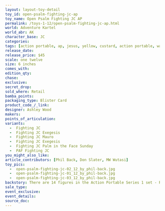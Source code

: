 ```yaml
---
layout: layout-toy-detail 
toy_id: open-psalm-fighting-jc-ap
toy_name: Open Psalm Fighting JC AP
permalink: /toys-1-12/open-psalm-fighting-jc-ap.html
world: Adventure Kartel
world_abr: AK
character_base: JC
categories: 
tags: [action portable, ap, jesus, yellow, custard, action portable, wave 1, retail, ap]
release_date: 
release_price: $45 
scale: one twelve
size: 6 inches
comes_with: 
edition_qty: 
chase: 
exclusive: 
secret_drop: 
sold_where: Retail
bamba_points: 
packaging_type: Blister Card
product_code_/_link: 
designer: Ashley Wood
makers: 
points_of_articulation: 
variants: 
  -  Fighting JC
  -  Fighting JC Exegesis
  -  Fighting JC Mauro
  -  Fighting JC Exegesis
  -  Fighting JC Palm in the Face Sunday
  -  PAF Fighting JC
you_might_also_like: 
article_contributors: [Phil Back, Don Slater, MW Wutasi]
toy_pics: 
  -  open-psalm-fighting-jc-02_12_by_phil-back.jpg
  -  open-psalm-fighting-jc-01_12_by_phil-back.jpg
  -  open-psalm-fighting-jc-03_12_by_phil-back.jpg
backstory: There are 14 figures in the Action Portable Series 1 set - Red Right Hand Tommy, Little Shadow (Shadow MK2 version), Cherry Bomb, Shit Got Real JC (Open Pale Style SGR JC version), Shit Got Real JC (Pale as Fuck SGR JC version), Bleak Mission, Merde Mission (Original version - dark jacket, black 3A logo shirt, fur lined hood), Merde Mission (Cold version - light jacket, blue pullover, fur lined hood), Golden Dolphin, Soy Dolphin (black), Removalist Zomb 01 (white), Removalist Zomb 02 (black), Johnson Ankou (orange boilersuit), Junglevet Ankou (camo).
sale_type: 
event_exclusive: 
event_details: 
source_doc: 
---
```

